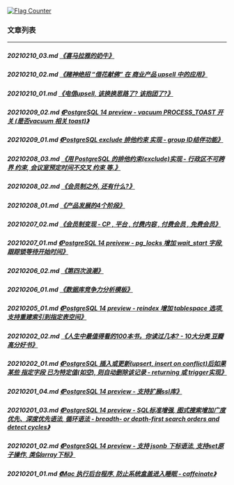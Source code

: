 <a rel="nofollow" href="http://info.flagcounter.com/h9V1"  ><img src="http://s03.flagcounter.com/count/h9V1/bg_FFFFFF/txt_000000/border_CCCCCC/columns_2/maxflags_12/viewers_0/labels_0/pageviews_0/flags_0/"  alt="Flag Counter"  border="0"  ></a>  
  
### 文章列表  
----  
##### 20210210_03.md   [《喜马拉雅的奶牛》](20210210_03.md)  
##### 20210210_02.md   [《赌神绝招 “借花献佛” 在 商业产品 upsell 中的应用》](20210210_02.md)  
##### 20210210_01.md   [《电信upsell, 该换换思路了? 该抱团了?》](20210210_01.md)  
##### 20210209_02.md   [《PostgreSQL 14 preview - vacuum PROCESS_TOAST 开关 (是否vacuum 相关 toast)》](20210209_02.md)  
##### 20210209_01.md   [《PostgreSQL exclude 排他约束 实现 - group ID结伴功能》](20210209_01.md)  
##### 20210208_03.md   [《用 PostgreSQL 的排他约束(exclude)实现 - 行政区不可跨界 约束, 会议室预定时间不交叉 约束 等.》](20210208_03.md)  
##### 20210208_02.md   [《会员制之外, 还有什么?》](20210208_02.md)  
##### 20210208_01.md   [《产品发展的4个阶段》](20210208_01.md)  
##### 20210207_02.md   [《会员制变现 - CP , 平台 , 付费内容 , 付费会员 , 免费会员》](20210207_02.md)  
##### 20210207_01.md   [《PostgreSQL 14 preivew - pg_locks 增加 wait_start 字段, 跟踪锁等待开始时间》](20210207_01.md)  
##### 20210206_02.md   [《第四次浪潮》](20210206_02.md)  
##### 20210206_01.md   [《数据库竞争力分析模板》](20210206_01.md)  
##### 20210205_01.md   [《PostgreSQL 14 preview - reindex 增加 tablespace 选项, 支持重建索引到指定表空间》](20210205_01.md)  
##### 20210202_02.md   [《人生中最值得看的100本书，你读过几本? - 10大分类 豆瓣高分好书》](20210202_02.md)  
##### 20210202_01.md   [《PostgreSQL 插入或更新(upsert, insert on conflict)后如果某些 指定字段 已为特定值(如空), 则自动删除该记录 - returning 或 trigger实现》](20210202_01.md)  
##### 20210201_04.md   [《PostgreSQL 14 preview - 支持扩展ssl库》](20210201_04.md)  
##### 20210201_03.md   [《PostgreSQL 14 preview - SQL标准增强, 图式搜索增加广度优先、深度优先语法, 循环语法 - breadth- or depth-first search orders and detect cycles》](20210201_03.md)  
##### 20210201_02.md   [《PostgreSQL 14 preview - 支持 jsonb 下标语法, 支持set原子操作, 类似array下标》](20210201_02.md)  
##### 20210201_01.md   [《Mac 执行后台程序, 防止系统盒盖进入睡眠 - caffeinate》](20210201_01.md)  
